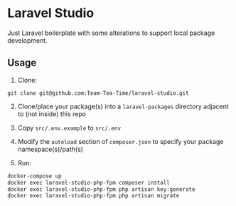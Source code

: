 # Laravel Studio

Just Laravel boilerplate with some alterations to support local package development.

## Usage

1) Clone:
```
git clone git@github.com:Team-Tea-Time/laravel-studio.git
```

2) Clone/place your package(s) into a `laravel-packages` directory adjacent to (not inside) this repo

3) Copy `src/.env.example` to `src/.env`

4) Modify the `autoload` section of `composer.json` to specify your package namespace(s)/path(s)

5) Run:
```bash
docker-compose up
docker exec laravel-studio-php-fpm composer install
docker exec laravel-studio-php-fpm php artisan key:generate
docker exec laravel-studio-php-fpm php artisan migrate
```
